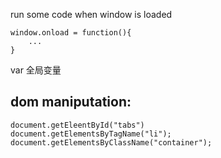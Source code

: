 
run some code when window is loaded
```
window.onload = function(){
    ...
}
```

var 全局变量

dom maniputation:
--
```
document.getEleentById("tabs")
document.getElementsByTagName("li");
document.getElementsByClassName("container");
```

